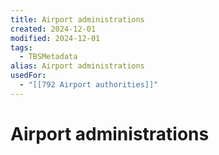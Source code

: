 ```yaml
---
title: Airport administrations
created: 2024-12-01
modified: 2024-12-01
tags:
  - TBSMetadata
alias: Airport administrations
usedFor:
  - "[[792 Airport authorities]]"
---
```

# Airport administrations
